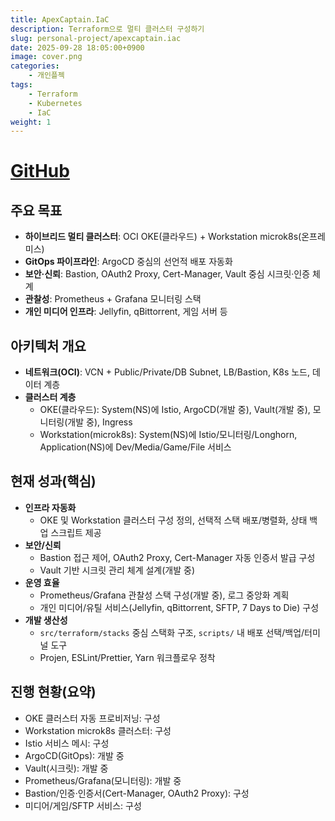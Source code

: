 ```yaml
---
title: ApexCaptain.IaC
description: Terraform으로 멀티 클러스터 구성하기
slug: personal-project/apexcaptain.iac
date: 2025-09-28 18:05:00+0900
image: cover.png
categories:
    - 개인플젝
tags:
    - Terraform
    - Kubernetes
    - IaC
weight: 1    
---
```


# [GitHub](https://github.com/ApexCaptain/ApexCaptain.IaC)

## 주요 목표

- **하이브리드 멀티 클러스터**: OCI OKE(클라우드) + Workstation microk8s(온프레미스)
- **GitOps 파이프라인**: ArgoCD 중심의 선언적 배포 자동화
- **보안·신뢰**: Bastion, OAuth2 Proxy, Cert-Manager, Vault 중심 시크릿·인증 체계
- **관찰성**: Prometheus + Grafana 모니터링 스택
- **개인 미디어 인프라**: Jellyfin, qBittorrent, 게임 서버 등


## 아키텍처 개요

- **네트워크(OCI)**: VCN + Public/Private/DB Subnet, LB/Bastion, K8s 노드, 데이터 계층
- **클러스터 계층**
  - OKE(클라우드): System(NS)에 Istio, ArgoCD(개발 중), Vault(개발 중), 모니터링(개발 중), Ingress
  - Workstation(microk8s): System(NS)에 Istio/모니터링/Longhorn, Application(NS)에 Dev/Media/Game/File 서비스

## 현재 성과(핵심)

- **인프라 자동화**
  - OKE 및 Workstation 클러스터 구성 정의, 선택적 스택 배포/병렬화, 상태 백업 스크립트 제공
- **보안/신뢰**
  - Bastion 접근 제어, OAuth2 Proxy, Cert-Manager 자동 인증서 발급 구성
  - Vault 기반 시크릿 관리 체계 설계(개발 중)
- **운영 효율**
  - Prometheus/Grafana 관찰성 스택 구성(개발 중), 로그 중앙화 계획
  - 개인 미디어/유틸 서비스(Jellyfin, qBittorrent, SFTP, 7 Days to Die) 구성
- **개발 생산성**
  - `src/terraform/stacks` 중심 스택화 구조, `scripts/` 내 배포 선택/백업/터미널 도구
  - Projen, ESLint/Prettier, Yarn 워크플로우 정착

## 진행 현황(요약)

- OKE 클러스터 자동 프로비저닝: 구성
- Workstation microk8s 클러스터: 구성
- Istio 서비스 메시: 구성
- ArgoCD(GitOps): 개발 중
- Vault(시크릿): 개발 중
- Prometheus/Grafana(모니터링): 개발 중
- Bastion/인증·인증서(Cert-Manager, OAuth2 Proxy): 구성
- 미디어/게임/SFTP 서비스: 구성

